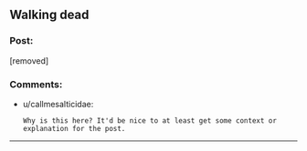 ## Walking dead

### Post:

[removed]

### Comments:

- u/callmesalticidae:
  ```
  Why is this here? It'd be nice to at least get some context or explanation for the post.
  ```

---

